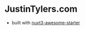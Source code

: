 # JustinTylers.com

- built with [nuxt3-awesome-starter](https://github.com/viandwi24/nuxt3-awesome-starter)

